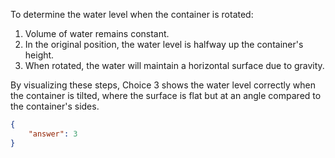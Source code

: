 To determine the water level when the container is rotated:

1. Volume of water remains constant.
2. In the original position, the water level is halfway up the container's height.
3. When rotated, the water will maintain a horizontal surface due to gravity.

By visualizing these steps, Choice 3 shows the water level correctly when the container is tilted, where the surface is flat but at an angle compared to the container's sides.

```json
{
    "answer": 3
}
```